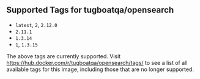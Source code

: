 ## Supported Tags for tugboatqa/opensearch

* `latest`, `2`, `2.12.0`
* `2.11.1`
* `1.3.14`
* `1`, `1.3.15`

The above tags are currently supported. Visit https://hub.docker.com/r/tugboatqa/opensearch/tags/ to see a list of all available tags for this image, including those that are no longer supported.
